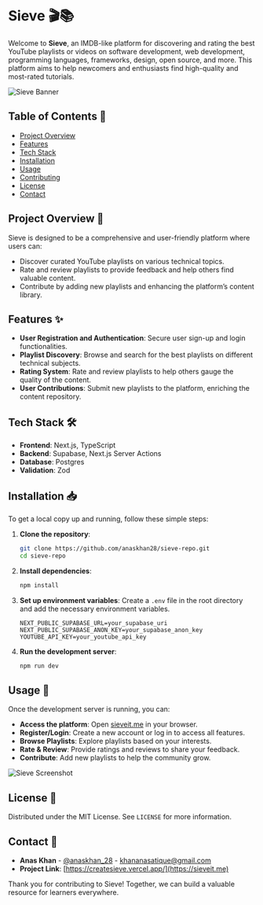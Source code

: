 # Sieve 🎬📚

Welcome to **Sieve**, an IMDB-like platform for discovering and rating the best YouTube playlists or videos on software development, web development, programming languages, frameworks, design, open source, and more. This platform aims to help newcomers and enthusiasts find high-quality and most-rated tutorials.

![Sieve Banner](public/banner.png)

## Table of Contents 📑

- [Project Overview](#project-overview-📝)
- [Features](#features-✨)
- [Tech Stack](#tech-stack-🛠️)
- [Installation](#installation-📥)
- [Usage](#usage-🚀)
- [Contributing](#contributing-🤝)
- [License](#license-📄)
- [Contact](#contact-📧)

## Project Overview 📝

Sieve is designed to be a comprehensive and user-friendly platform where users can:
- Discover curated YouTube playlists on various technical topics.
- Rate and review playlists to provide feedback and help others find valuable content.
- Contribute by adding new playlists and enhancing the platform’s content library.

## Features ✨

- **User Registration and Authentication**: Secure user sign-up and login functionalities.
- **Playlist Discovery**: Browse and search for the best playlists on different technical subjects.
- **Rating System**: Rate and review playlists to help others gauge the quality of the content.
- **User Contributions**: Submit new playlists to the platform, enriching the content repository.

## Tech Stack 🛠️

- **Frontend**: Next.js, TypeScript
- **Backend**: Supabase, Next.js Server Actions
- **Database**: Postgres
- **Validation**: Zod

## Installation 📥

To get a local copy up and running, follow these simple steps:

1. **Clone the repository**:
    ```bash
    git clone https://github.com/anaskhan28/sieve-repo.git
    cd sieve-repo
    ```

2. **Install dependencies**:
    ```bash
    npm install
    ```

3. **Set up environment variables**: Create a `.env` file in the root directory and add the necessary environment variables.
    ```
    NEXT_PUBLIC_SUPABASE_URL=your_supabase_uri
    NEXT_PUBLIC_SUPABASE_ANON_KEY=your_supabase_anon_key
    YOUTUBE_API_KEY=your_youtube_api_key
    ```

4. **Run the development server**:
    ```bash
    npm run dev
    ```

## Usage 🚀

Once the development server is running, you can:

- **Access the platform**: Open [sieveit.me](https://sieveit.me) in your browser.
- **Register/Login**: Create a new account or log in to access all features.
- **Browse Playlists**: Explore playlists based on your interests.
- **Rate & Review**: Provide ratings and reviews to share your feedback.
- **Contribute**: Add new playlists to help the community grow.

![Sieve Screenshot](public/playlist.png)



## License 📄

Distributed under the MIT License. See `LICENSE` for more information.

## Contact 📧

- **Anas Khan** - [@anaskhan_28](https://x.com/anaskhan_28) - khananasatique@gmail.com
- **Project Link**: [https://createsieve.vercel.app/](https://sieveit.me)

Thank you for contributing to Sieve! Together, we can build a valuable resource for learners everywhere.
